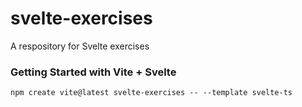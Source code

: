 # svelte-exercises
A respository for Svelte exercises

### Getting Started with Vite + Svelte

```
npm create vite@latest svelte-exercises -- --template svelte-ts
```
